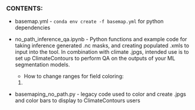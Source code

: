 ### CONTENTS:
* basemap.yml - `conda env create -f basemap.yml` for python dependencies

* no_path_inference_qa.ipynb - Python functions and example code for taking inference generated .nc masks, and creating populated .xmls to input into the tool. In combination with climate .jpgs, intended use is to set up ClimateContours to perform QA on the outputs of your ML segmentation models.
  
  * How to change ranges for field coloring:
  
  1)
  

* basemaping_no_path.py - legacy code used to color and create .jpgs and color bars to display to ClimateContours users
